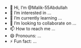 - 👋 Hi, I’m @Malik-55Abdullah
- 👀 I’m interested in ...
- 🌱 I’m currently learning ...
- 💞️ I’m looking to collaborate on ...
- 📫 How to reach me ...
- 😄 Pronouns: ...
- ⚡ Fun fact: ...

<!---
Malik-55Abdullah/Malik-55Abdullah is a ✨ special ✨ repository because its `README.md` (this file) appears on your GitHub profile.
You can click the Preview link to take a look at your changes.
--->
